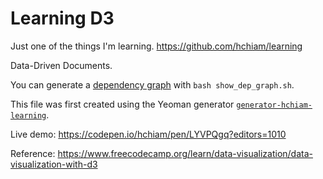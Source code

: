# Learning D3

Just one of the things I'm learning. <https://github.com/hchiam/learning>

Data-Driven Documents.

You can generate a [dependency graph](https://github.com/hchiam/learning-dependency-cruiser) with `bash show_dep_graph.sh`.

This file was first created using the Yeoman generator [`generator-hchiam-learning`](https://www.npmjs.com/package/generator-hchiam-learning).

Live demo: <https://codepen.io/hchiam/pen/LYVPQgq?editors=1010>

Reference: <https://www.freecodecamp.org/learn/data-visualization/data-visualization-with-d3>
